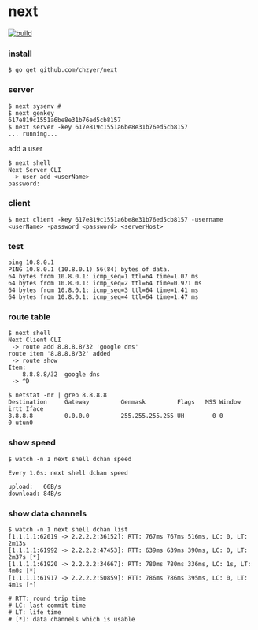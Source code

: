 # next
[![build](https://travis-ci.org/chzyer/next.svg)](https://travis-ci.org/chzyer/next)

### install

```shell
$ go get github.com/chzyer/next
```

### server

```shell
$ next sysenv #
$ next genkey
617e819c1551a6be8e31b76ed5cb8157
$ next server -key 617e819c1551a6be8e31b76ed5cb8157
... running...
```

add a user

```shell
$ next shell
Next Server CLI
 -> user add <userName>
password:
```

### client

```shell
$ next client -key 617e819c1551a6be8e31b76ed5cb8157 -username <userName> -password <password> <serverHost>
```

### test

```shell
ping 10.8.0.1
PING 10.8.0.1 (10.8.0.1) 56(84) bytes of data.
64 bytes from 10.8.0.1: icmp_seq=1 ttl=64 time=1.07 ms
64 bytes from 10.8.0.1: icmp_seq=2 ttl=64 time=0.971 ms
64 bytes from 10.8.0.1: icmp_seq=3 ttl=64 time=1.41 ms
64 bytes from 10.8.0.1: icmp_seq=4 ttl=64 time=1.47 ms
```

### route table
```shell
$ next shell
Next Client CLI
 -> route add 8.8.8.8/32 'google dns'
route item '8.8.8.8/32' added
 -> route show
Item:
	8.8.8.8/32	google dns
 -> ^D

$ netstat -nr | grep 8.8.8.8
Destination     Gateway         Genmask         Flags   MSS Window  irtt Iface
8.8.8.8         0.0.0.0         255.255.255.255 UH        0 0          0 utun0
```

### show speed
```shell
$ watch -n 1 next shell dchan speed

Every 1.0s: next shell dchan speed

upload:   66B/s
download: 84B/s
```

### show data channels
```shell
$ watch -n 1 next shell dchan list
[1.1.1.1:62019 -> 2.2.2.2:36152]: RTT: 767ms 767ms 516ms, LC: 0, LT: 2m13s
[1.1.1.1:61992 -> 2.2.2.2:47453]: RTT: 639ms 639ms 390ms, LC: 0, LT: 2m37s [*]
[1.1.1.1:61920 -> 2.2.2.2:34667]: RTT: 780ms 780ms 336ms, LC: 1s, LT: 4m0s [*]
[1.1.1.1:61917 -> 2.2.2.2:50859]: RTT: 786ms 786ms 395ms, LC: 0, LT: 4m1s [*]

# RTT: round trip time
# LC: last commit time
# LT: life time
# [*]: data channels which is usable
```

